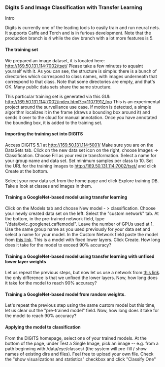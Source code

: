 ### Digits 5 and Image Classification with Transfer Learning

Intro

Digits is currently one of the leading tools to easily train and run neural nets. It supports Caffe and Torch and is in furious development. Note that the production branch is 4 while the dev branch with a lot more features is 5.

#### The training set

We prepared an image dataset, it is located here: http://169.50.131.114:7002/tset/ Please take a few minutes to aquaint yourself with it. As you can see, the structure is simple: there is a bunch of directories which correspond to class names, with images underneath that correspond to that class. Note that some directories are empty, and that's OK. Many public data sets share the same structure.

This particular training set is generated via this GUI: http://169.50.131.114:7002/index.html?c=11071917_foo This is an experimental project around the surveillance use case. If motion is detected, a simple algorithm localizes it in the frame (draws a bounding box around it) and sends it over to the cloud for manual annotation. Once you have annotated the bounding box, it is added to the training set.

#### Importing the training set into DIGITS 
Access DIGITS 5.1 at http://169.50.131.114:5001/ 
Make sure you are on the DataSets tab. Click on the new data set icon on the right, choose Images -> Classification. Choose Fill as your resize transformation. Select a name for your group name and data set. Set minimum samples per class to 10. Set the URL for the training images to http://169.50.131.114:7002/tset/ and click Create at the bottom.  

Select your new data set from the home page and click Explore training DB.  Take a look at classes and images in them.

#### Training a GoogleNet-based model using transfer learning 
Click on the Models tab and choose New model - > classification. Choose your newly created data set on the left. Select the "custom network" tab. At the bottom, in the pre-trained network field, type "/data/bvlc_googlenet.caffemodel". Leave the number of GPUs used at 1. Use the same group name as you used previously for your data set and select a name for your model. In the Custom Network field paste the model from [this link](googlenet_fixed.txt). This is a model with fixed lower layers. Click Create. How long does it take for the model to exceed 90% accuracy?

#### Training a GoogleNet-based model using transfer learning with unfixed lower layer weights 
Let us repeat the previous steps, but now let us use a network from [this link](googlenet_unfixed.txt). the only difference is that we unfixed the lower layers. Now, how long does it take for the model to reach 90% accuracy?

#### Training a GoogleNet-based model from random weights. 
Let's repeat the previous step using the same custom model but this time, let us clear out the "pre-trained model" field. Now, how long does it take for the model to reach 90% accuracy?

#### Applying the model to classification 
From the DIGITS homepage, select one of your trained models. At the bottom of the page, under Test a Single Image, pick an image -- e.g. from a path beginning with /data/eye/classes/ (the system will pre-fill / show names of existing dirs and files). Feel free to upload your own file. Check the "show visualizations and statistics" checkbox and click "Classify One"
